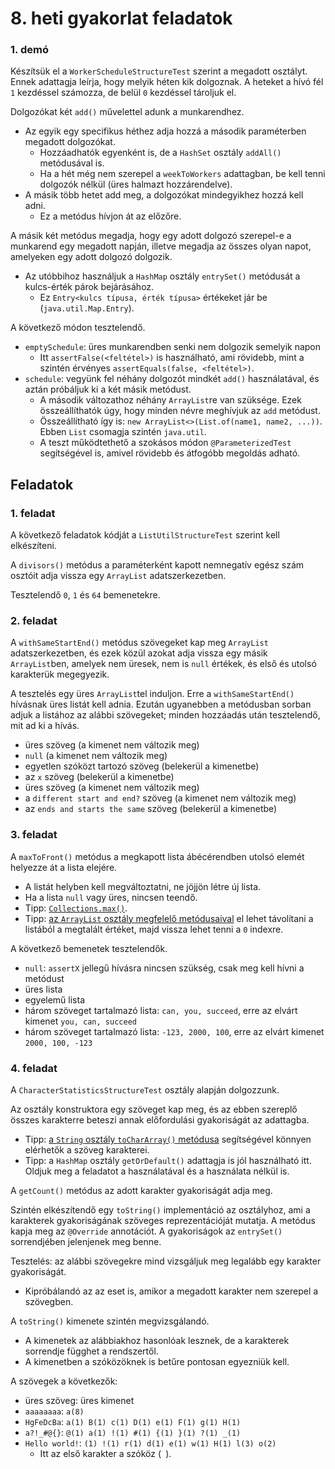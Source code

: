 # 8. heti gyakorlat feladatok


### 1. demó

Készítsük el a `WorkerScheduleStructureTest` szerint a megadott osztályt.
Ennek adattagja leírja, hogy melyik héten kik dolgoznak.
A heteket a hívó fél `1` kezdéssel számozza, de belül `0` kezdéssel tároljuk el.

Dolgozókat két `add()` művelettel adunk a munkarendhez.

- Az egyik egy specifikus héthez adja hozzá a második paraméterben megadott dolgozókat.
	- Hozzáadhatók egyenként is, de a `HashSet` osztály `addAll()` metódusával is.
	- Ha a hét még nem szerepel a `weekToWorkers` adattagban, be kell tenni dolgozók nélkül (üres halmazt hozzárendelve).
- A másik több hetet add meg, a dolgozókat mindegyikhez hozzá kell adni.
	- Ez a metódus hívjon át az előzőre.

A másik két metódus megadja, hogy
egy adott dolgozó szerepel-e a munkarend egy megadott napján,
illetve megadja az összes olyan napot, amelyeken egy adott dolgozó dolgozik.

- Az utóbbihoz használjuk a `HashMap` osztály `entrySet()` metódusát a kulcs-érték párok bejárásához.
	- Ez `Entry<kulcs típusa, érték típusa>` értékeket jár be (`java.util.Map.Entry`).

A következő módon tesztelendő.

- `emptySchedule`: üres munkarendben senki nem dolgozik semelyik napon
	- Itt `assertFalse(<feltétel>)` is használható, ami rövidebb, mint a szintén érvényes `assertEquals(false, <feltétel>)`.
- `schedule`: vegyünk fel néhány dolgozót mindkét `add()` használatával, és aztán próbáljuk ki a két másik metódust.
	- A második változathoz néhány `ArrayList`re van szüksége. Ezek összeállíthatók úgy, hogy minden névre meghívjuk az `add` metódust.
	- Összeállítható így is: `new ArrayList<>(List.of(name1, name2, ...))`. Ebben `List` csomagja szintén `java.util`.
	- A teszt működtethető a szokásos módon `@ParameterizedTest` segítségével is, amivel rövidebb és átfogóbb megoldás adható.


## Feladatok

### 1. feladat

A következő feladatok kódját a `ListUtilStructureTest` szerint kell elkészíteni.

A `divisors()` metódus a paraméterként kapott nemnegatív egész szám osztóit adja vissza egy `ArrayList` adatszerkezetben.

Tesztelendő `0`, `1` és `64` bemenetekre.

### 2. feladat

A `withSameStartEnd()` metódus szövegeket kap meg `ArrayList` adatszerkezetben,
és ezek közül azokat adja vissza egy másik `ArrayList`ben, amelyek nem üresek, nem is `null` értékek, és első és utolsó karakterük megegyezik.

A tesztelés egy üres `ArrayList`tel induljon.
Erre a `withSameStartEnd()` hívásnak üres listát kell adnia.
Ezután ugyanebben a metódusban sorban adjuk a listához az alábbi szövegeket; minden hozzáadás után tesztelendő, mit ad ki a hívás.

- üres szöveg (a kimenet nem változik meg)
- `null` (a kimenet nem változik meg)
- egyetlen szóközt tartozó szöveg (belekerül a kimenetbe)
- az `x` szöveg (belekerül a kimenetbe)
- üres szöveg (a kimenet nem változik meg)
- a `different start and end?` szöveg (a kimenet nem változik meg)
- az `ends and starts the same` szöveg (belekerül a kimenetbe)

### 3. feladat

A `maxToFront()` metódus a megkapott lista ábécérendben utolsó elemét helyezze át a lista elejére.

- A listát helyben kell megváltoztatni, ne jöjjön létre új lista.
- Ha a lista `null` vagy üres, nincsen teendő.
- Tipp: [`Collections.max()`](https://docs.oracle.com/en/java/javase/20/docs/api/java.base/java/util/Collections.html#max(java.util.Collection)).
- Tipp: [az `ArrayList` osztály megfelelő metódusaival](https://docs.oracle.com/en/java/javase/20/docs/api/java.base/java/util/ArrayList.html#method-summary) el lehet távolítani a listából a megtalált értéket, majd vissza lehet tenni a `0` indexre.

A következő bemenetek tesztelendők.

- `null`: `assertX` jellegű hívásra nincsen szükség, csak meg kell hívni a metódust
- üres lista
- egyelemű lista
- három szöveget tartalmazó lista: `can, you, succeed`, erre az elvárt kimenet `you, can, succeed`
- három szöveget tartalmazó lista: `-123, 2000, 100`, erre az elvárt kimenet `2000, 100, -123`

### 4. feladat

A `CharacterStatisticsStructureTest` osztály alapján dolgozzunk.

Az osztály konstruktora egy szöveget kap meg, és az ebben szereplő összes karakterre beteszi annak előfordulási gyakoriságát az adattagba.

- Tipp: [a `String` osztály `toCharArray()` metódusa](https://docs.oracle.com/en/java/javase/20/docs/api/java.base/java/lang/String.html#toCharArray()) segítségével könnyen elérhetők a szöveg karakterei.
- Tipp: a `HashMap` osztály `getOrDefault()` adattagja is jól használható itt. Oldjuk meg a feladatot a használatával és a használata nélkül is.

A `getCount()` metódus az adott karakter gyakoriságát adja meg.

Szintén elkészítendő egy `toString()` implementáció az osztályhoz, ami a karakterek gyakoriságának szöveges reprezentációját mutatja.
A metódus kapja meg az `@Override` annotációt.
A gyakoriságok az `entrySet()` sorrendjében jelenjenek meg benne.


Tesztelés: az alábbi szövegekre mind vizsgáljuk meg legalább egy karakter gyakoriságát.

- Kipróbálandó az az eset is, amikor a megadott karakter nem szerepel a szövegben.

A `toString()` kimenete szintén megvizsgálandó.

- A kimenetek az alábbiakhoz hasonlóak lesznek, de a karakterek sorrendje függhet a rendszertől.
- A kimenetben a szóközöknek is betűre pontosan egyezniük kell.

A szövegek a következők:

- üres szöveg: üres kimenet
- `aaaaaaaa`: `a(8) `
- `HgFeDcBa`: `a(1) B(1) c(1) D(1) e(1) F(1) g(1) H(1) `
- `a?!_#@{}`: `@(1) a(1) !(1) #(1) {(1) }(1) ?(1) _(1) `
- `Hello world!`: ` (1) !(1) r(1) d(1) e(1) w(1) H(1) l(3) o(2) `
	- Itt az első karakter a szóköz (` `).
